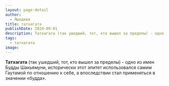 ```yaml
---
layout: page-detail
author:
  - Яшодеви
title: татхагата
publishDate: 2024-09-01
description: Татхагата (так ушедший, тот, кто вышел за пределы) - одно из имен Будды Шакьямуни, исторически этот эпитет использовался самим Гаутамой по отношению к себе, а впоследствии стал применяться в значении «будда».
tags:
  - татхагата
image:
---
```

**Татхагата** (так ушедший, тот, кто вышел за пределы) - одно из имен Будды Шакьямуни, исторически этот эпитет использовался самим Гаутамой по отношению к себе, а впоследствии стал применяться в значении «будда».

